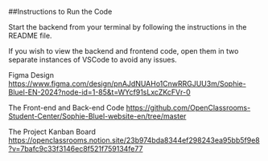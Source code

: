 ##Instructions to Run the Code

Start the backend from your terminal by following the instructions in the README file.

If you wish to view the backend and frontend code, open them in two separate instances of VSCode to avoid any issues.

Figma Design
https://www.figma.com/design/pnAJdNUAHo1CnwRRGJUU3m/Sophie-Bluel-EN-2024?node-id=1-85&t=WYcf91sLxcZKcFVr-0

The Front-end and Back-end Code
https://github.com/OpenClassrooms-Student-Center/Sophie-Bluel-website-en/tree/master

The Project Kanban Board
https://openclassrooms.notion.site/23b974bda8344ef298243ea95bb5f9e8?v=7bafc9c33f3146ec8f521f759134fe77
